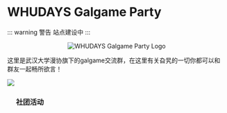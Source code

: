 # WHUDAYS Galgame Party

::: warning 警告
站点建设中
:::

<p align="center">
  <img src="/group/galgame/logo.jpg" alt="WHUDAYS Galgame Party Logo" style="max-width: 50%; height: auto;">
</p>

这里是武汉大学漫协旗下的galgame交流群，在这里有关旮旯的一切你都可以和群友一起畅所欲言！

![](/group/galgame/sakuranouta.png)

<a href="/group/galgame/activity/" target="_blank" rel="noopener noreferrer" style="display: inline-block; padding: 0.625rem 1.25rem; font-size: 1rem; font-weight: 600; color: var(--vp-button-brand-text); background-color: var(--vp-button-brand-bg); border: 1px solid var(--vp-button-brand-border); border-radius: 20px; text-decoration: none; transition: color 0.25s, border-color 0.25s, background-color 0.25s;">
  社团活动
</a>